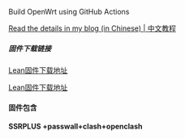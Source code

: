 
Build OpenWrt using GitHub Actions

[Read the details in my blog (in Chinese) | 中文教程](https://p3terx.com/archives/build-openwrt-with-github-actions.html)

##### 固件下载链接

[Lean固件下载地址](https://github.com/kenzok8/LEDE-x86_64/actions)

[Lean固件下载地址](https://github.com/kenzok8/LEDE-x86_64/actions)

#### 固件包含

#### SSRPLUS +passwall+clash+openclash
